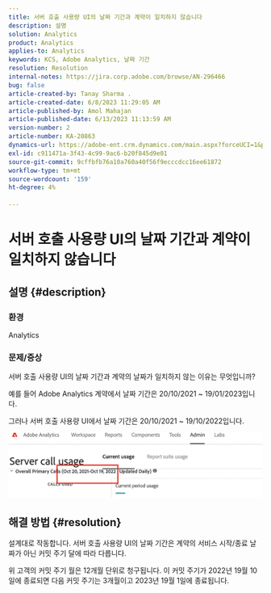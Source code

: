 ```yaml
---
title: 서버 호출 사용량 UI의 날짜 기간과 계약이 일치하지 않습니다
description: 설명
solution: Analytics
product: Analytics
applies-to: Analytics
keywords: KCS, Adobe Analytics, 날짜 기간
resolution: Resolution
internal-notes: https://jira.corp.adobe.com/browse/AN-296466
bug: false
article-created-by: Tanay Sharma .
article-created-date: 6/8/2023 11:29:05 AM
article-published-by: Amol Mahajan
article-published-date: 6/13/2023 11:13:59 AM
version-number: 2
article-number: KA-20863
dynamics-url: https://adobe-ent.crm.dynamics.com/main.aspx?forceUCI=1&pagetype=entityrecord&etn=knowledgearticle&id=718f0faa-ef05-ee11-8f6e-6045bd006b3d
exl-id: c911471a-3f43-4c99-9ac6-b20f845d9e01
source-git-commit: 9cffbfb76a10a760a40f56f9ecccdcc16ee61872
workflow-type: tm+mt
source-wordcount: '159'
ht-degree: 4%

---
```


# 서버 호출 사용량 UI의 날짜 기간과 계약이 일치하지 않습니다

## 설명 {#description}


### <b>환경</b>

Analytics

### <b>문제/증상</b>

서버 호출 사용량 UI의 날짜 기간과 계약의 날짜가 일치하지 않는 이유는 무엇입니까?

예를 들어 Adobe Analytics 계약에서 날짜 기간은 20/10/2021 ~ 19/01/2023입니다.


그러나 서버 호출 사용량 UI에서 날짜 기간은 20/10/2021 ~ 19/10/2022입니다.


<b>![](assets/___728f0faa-ef05-ee11-8f6e-6045bd006b3d___.png)</b>

## 해결 방법 {#resolution}


설계대로 작동합니다. 서버 호출 사용량 UI의 날짜 기간은 계약의 서비스 시작/종료 날짜가 아닌 커밋 주기 달에 따라 다릅니다.

위 고객의 커밋 주기 월은 12개월 단위로 청구됩니다. 이 커밋 주기가 2022년 19월 10일에 종료되면 다음 커밋 주기는 3개월이고 2023년 19월 1일에 종료됩니다.
